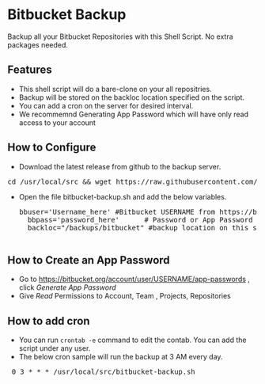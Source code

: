 # Bitbucket Backup
Backup all your Bitbucket Repositories with this Shell Script. No extra packages needed.


## Features
- This shell script will do a bare-clone on your all repositries. 
- Backup will be stored on the backloc location specified on the script.
- You can add a cron on the server for desired interval.
- We recommemnd Generating App Password which will have only read access to your account


## How to Configure
- Download the latest release from github to the backup server.
<pre>cd /usr/local/src && wget https://raw.githubusercontent.com/redhatjobin/bitbucket-backup/master/bitbucket-backup.sh</pre>
- Open the file bitbucket-backup.sh and add the below variables.

    <pre>bbuser='Username_here' #Bitbucket USERNAME from https://bitbucket.org/USERNAME/reponame. Email id will not work as username.
    bbpass='password_here'      # Password or App Password
    backloc="/backups/bitbucket" #backup location on this system
    </pre>

## How to Create an App Password
- Go to https://bitbucket.org/account/user/USERNAME/app-passwords , click *Generate App Password*
- Give *Read* Permissions to Account, Team , Projects, Repositories


## How to add cron

- You can run <code>crontab -e</code> command to edit the contab. You can add the script under any user.
- The below cron sample will run the backup at 3 AM every day.
<pre> 0 3 * * * /usr/local/src/bitbucket-backup.sh</pre>

